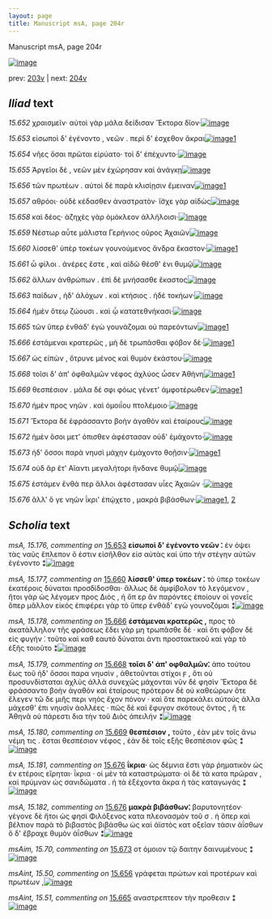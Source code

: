 ```yaml
---
layout: page
title: Manuscript msA, page 204r
---
```


Manuscript msA, page 204r

[![image](http://www.homermultitext.org/iipsrv?OBJ=IIP,1.0&FIF=/project/homer/pyramidal/deepzoom/hmt/vaimg/2017a/VA204RN_0375.tif&WID=100&CVT=JPEG)](http://www.homermultitext.org/ict2/?urn=urn:cite2:hmt:vaimg.2017a:VA204RN_0375)

prev:  [203v](../203v/) | next:  [204v](../204v/)

## *Iliad* text

*15.652* <a id="15.652"/> χραισμεῖν· αὐτοὶ γὰρ μάλα δείδισαν Ἕκτορα δῖον·[![image](http://www.homermultitext.org/iipsrv?OBJ=IIP,1.0&FIF=/project/homer/pyramidal/deepzoom/hmt/vaimg/2017a/VA204RN_0375.tif&RGN=0.182,0.2081,0.435,0.0301&WID=1000&CVT=JPEG)](http://www.homermultitext.org/ict2/?urn=urn:cite2:hmt:vaimg.2017a:VA204RN_0375@0.182,0.2081,0.435,0.0301)

*15.653* <a id="15.653"/> εἰσωποὶ δ' ἐγένοντο , νεῶν . περὶ δ' έσχεθον ἄκραι[![image](http://www.homermultitext.org/iipsrv?OBJ=IIP,1.0&FIF=/project/homer/pyramidal/deepzoom/hmt/vaimg/2017a/VA204RN_0375.tif&RGN=0.182,0.2284,0.43,0.0331&WID=1000&CVT=JPEG)](http://www.homermultitext.org/ict2/?urn=urn:cite2:hmt:vaimg.2017a:VA204RN_0375@0.182,0.2284,0.43,0.0331)[1](#msA_15.176)

*15.654* <a id="15.654"/> νῆες ὅσαι πρῶται εἰρύατο· τοὶ δ' ἐπέχυντο·[![image](http://www.homermultitext.org/iipsrv?OBJ=IIP,1.0&FIF=/project/homer/pyramidal/deepzoom/hmt/vaimg/2017a/VA204RN_0375.tif&RGN=0.18,0.2479,0.387,0.0331&WID=1000&CVT=JPEG)](http://www.homermultitext.org/ict2/?urn=urn:cite2:hmt:vaimg.2017a:VA204RN_0375@0.18,0.2479,0.387,0.0331)

*15.655* <a id="15.655"/> Ἀργεῖοι δὲ , νεῶν μὲν ἐχώρησαν καὶ ἀνάγκῃ[![image](http://www.homermultitext.org/iipsrv?OBJ=IIP,1.0&FIF=/project/homer/pyramidal/deepzoom/hmt/vaimg/2017a/VA204RN_0375.tif&RGN=0.18,0.2645,0.387,0.0331&WID=1000&CVT=JPEG)](http://www.homermultitext.org/ict2/?urn=urn:cite2:hmt:vaimg.2017a:VA204RN_0375@0.18,0.2645,0.387,0.0331)

*15.656* <a id="15.656"/> τῶν πρωτέων . αὐτοὶ δὲ παρὰ κλισίῃσιν ἔμειναν[![image](http://www.homermultitext.org/iipsrv?OBJ=IIP,1.0&FIF=/project/homer/pyramidal/deepzoom/hmt/vaimg/2017a/VA204RN_0375.tif&RGN=0.175,0.2863,0.437,0.0338&WID=1000&CVT=JPEG)](http://www.homermultitext.org/ict2/?urn=urn:cite2:hmt:vaimg.2017a:VA204RN_0375@0.175,0.2863,0.437,0.0338)[1](#msAint_15.50)

*15.657* <a id="15.657"/> αθρόοι· οὐδὲ κέδασθεν ἀναστρατὸν· ἴ̈σχε γὰρ αἰδὼς[![image](http://www.homermultitext.org/iipsrv?OBJ=IIP,1.0&FIF=/project/homer/pyramidal/deepzoom/hmt/vaimg/2017a/VA204RN_0375.tif&RGN=0.178,0.3035,0.437,0.0338&WID=1000&CVT=JPEG)](http://www.homermultitext.org/ict2/?urn=urn:cite2:hmt:vaimg.2017a:VA204RN_0375@0.178,0.3035,0.437,0.0338)

*15.658* <a id="15.658"/> καὶ δέος· ἀζηχὲς γὰρ ὁμόκλεον ἀλλήλοισι·[![image](http://www.homermultitext.org/iipsrv?OBJ=IIP,1.0&FIF=/project/homer/pyramidal/deepzoom/hmt/vaimg/2017a/VA204RN_0375.tif&RGN=0.177,0.3223,0.379,0.0338&WID=1000&CVT=JPEG)](http://www.homermultitext.org/ict2/?urn=urn:cite2:hmt:vaimg.2017a:VA204RN_0375@0.177,0.3223,0.379,0.0338)

*15.659* <a id="15.659"/> Νέστωρ αὖτε μάλιστα Γερήνιος οῦρος Ἀχαιῶν[![image](http://www.homermultitext.org/iipsrv?OBJ=IIP,1.0&FIF=/project/homer/pyramidal/deepzoom/hmt/vaimg/2017a/VA204RN_0375.tif&RGN=0.174,0.3403,0.391,0.0398&WID=1000&CVT=JPEG)](http://www.homermultitext.org/ict2/?urn=urn:cite2:hmt:vaimg.2017a:VA204RN_0375@0.174,0.3403,0.391,0.0398)

*15.660* <a id="15.660"/> λίσσεθ' ὑπὲρ τοκέων γουνούμενος ἄνδρα ἕκαστον·[![image](http://www.homermultitext.org/iipsrv?OBJ=IIP,1.0&FIF=/project/homer/pyramidal/deepzoom/hmt/vaimg/2017a/VA204RN_0375.tif&RGN=0.17,0.3621,0.439,0.0331&WID=1000&CVT=JPEG)](http://www.homermultitext.org/ict2/?urn=urn:cite2:hmt:vaimg.2017a:VA204RN_0375@0.17,0.3621,0.439,0.0331)[1](#msA_15.177)

*15.661* <a id="15.661"/> ὦ φίλοι . ἀνέρες ἔστε , καὶ αἰδῶ θέσθ' ἐνι θυμῷ[![image](http://www.homermultitext.org/iipsrv?OBJ=IIP,1.0&FIF=/project/homer/pyramidal/deepzoom/hmt/vaimg/2017a/VA204RN_0375.tif&RGN=0.17,0.3802,0.387,0.0331&WID=1000&CVT=JPEG)](http://www.homermultitext.org/ict2/?urn=urn:cite2:hmt:vaimg.2017a:VA204RN_0375@0.17,0.3802,0.387,0.0331)

*15.662* <a id="15.662"/> ἄλλων ἀνθρώπων . ἐπὶ δὲ μνήσασθε ἕκαστος[![image](http://www.homermultitext.org/iipsrv?OBJ=IIP,1.0&FIF=/project/homer/pyramidal/deepzoom/hmt/vaimg/2017a/VA204RN_0375.tif&RGN=0.17,0.3989,0.388,0.0323&WID=1000&CVT=JPEG)](http://www.homermultitext.org/ict2/?urn=urn:cite2:hmt:vaimg.2017a:VA204RN_0375@0.17,0.3989,0.388,0.0323)

*15.663* <a id="15.663"/> παίδων , ἠδ' ἀλόχων . καὶ κτήσιος . ἠδὲ τοκήων·[![image](http://www.homermultitext.org/iipsrv?OBJ=IIP,1.0&FIF=/project/homer/pyramidal/deepzoom/hmt/vaimg/2017a/VA204RN_0375.tif&RGN=0.167,0.4215,0.421,0.0293&WID=1000&CVT=JPEG)](http://www.homermultitext.org/ict2/?urn=urn:cite2:hmt:vaimg.2017a:VA204RN_0375@0.167,0.4215,0.421,0.0293)

*15.664* <a id="15.664"/> ἠμὲν ὅτεῳ ζώουσι . καὶ ᾧ κατατεθνήκασι·[![image](http://www.homermultitext.org/iipsrv?OBJ=IIP,1.0&FIF=/project/homer/pyramidal/deepzoom/hmt/vaimg/2017a/VA204RN_0375.tif&RGN=0.171,0.4358,0.404,0.0346&WID=1000&CVT=JPEG)](http://www.homermultitext.org/ict2/?urn=urn:cite2:hmt:vaimg.2017a:VA204RN_0375@0.171,0.4358,0.404,0.0346)

*15.665* <a id="15.665"/> τῶν ὕπερ ἐνθάδ' ἐγὼ γουνάζομαι οὐ παρεόντων[![image](http://www.homermultitext.org/iipsrv?OBJ=IIP,1.0&FIF=/project/homer/pyramidal/deepzoom/hmt/vaimg/2017a/VA204RN_0375.tif&RGN=0.164,0.4553,0.414,0.0346&WID=1000&CVT=JPEG)](http://www.homermultitext.org/ict2/?urn=urn:cite2:hmt:vaimg.2017a:VA204RN_0375@0.164,0.4553,0.414,0.0346)[1](#msAint_15.51)

*15.666* <a id="15.666"/> ἐστάμεναι κρατερῶς , μὴ δὲ τρωπᾶσθαι φόβον δὲ·[![image](http://www.homermultitext.org/iipsrv?OBJ=IIP,1.0&FIF=/project/homer/pyramidal/deepzoom/hmt/vaimg/2017a/VA204RN_0375.tif&RGN=0.173,0.4733,0.425,0.0346&WID=1000&CVT=JPEG)](http://www.homermultitext.org/ict2/?urn=urn:cite2:hmt:vaimg.2017a:VA204RN_0375@0.173,0.4733,0.425,0.0346)[1](#msA_15.178)

*15.667* <a id="15.667"/> ὡς εἰπὼν , ὄτρυνε μένος καὶ θυμὸν ἑκάστου·[![image](http://www.homermultitext.org/iipsrv?OBJ=IIP,1.0&FIF=/project/homer/pyramidal/deepzoom/hmt/vaimg/2017a/VA204RN_0375.tif&RGN=0.168,0.4921,0.4,0.0316&WID=1000&CVT=JPEG)](http://www.homermultitext.org/ict2/?urn=urn:cite2:hmt:vaimg.2017a:VA204RN_0375@0.168,0.4921,0.4,0.0316)

*15.668* <a id="15.668"/> τοῖσι δ' ἀπ' ὀφθαλμῶν νέφος ἀχλύος ὦσεν Ἀθήνη[![image](http://www.homermultitext.org/iipsrv?OBJ=IIP,1.0&FIF=/project/homer/pyramidal/deepzoom/hmt/vaimg/2017a/VA204RN_0375.tif&RGN=0.165,0.5131,0.425,0.0316&WID=1000&CVT=JPEG)](http://www.homermultitext.org/ict2/?urn=urn:cite2:hmt:vaimg.2017a:VA204RN_0375@0.165,0.5131,0.425,0.0316)[1](#msA_15.179)

*15.669* <a id="15.669"/> θεσπέσιον . μάλα δέ σφι φόως γένετ' ἀμφοτέρωθεν·[![image](http://www.homermultitext.org/iipsrv?OBJ=IIP,1.0&FIF=/project/homer/pyramidal/deepzoom/hmt/vaimg/2017a/VA204RN_0375.tif&RGN=0.167,0.5297,0.422,0.0353&WID=1000&CVT=JPEG)](http://www.homermultitext.org/ict2/?urn=urn:cite2:hmt:vaimg.2017a:VA204RN_0375@0.167,0.5297,0.422,0.0353)[1](#msA_15.180)

*15.670* <a id="15.670"/> ἠμὲν προς νηῶν . καὶ ὁμοιΐου πτολέμοιο·[![image](http://www.homermultitext.org/iipsrv?OBJ=IIP,1.0&FIF=/project/homer/pyramidal/deepzoom/hmt/vaimg/2017a/VA204RN_0375.tif&RGN=0.167,0.5492,0.369,0.0293&WID=1000&CVT=JPEG)](http://www.homermultitext.org/ict2/?urn=urn:cite2:hmt:vaimg.2017a:VA204RN_0375@0.167,0.5492,0.369,0.0293)

*15.671* <a id="15.671"/> Ἕκτορα δὲ ἐφράσσαντο βοὴν ἀγαθὸν καὶ ἑταίρους[![image](http://www.homermultitext.org/iipsrv?OBJ=IIP,1.0&FIF=/project/homer/pyramidal/deepzoom/hmt/vaimg/2017a/VA204RN_0375.tif&RGN=0.163,0.5665,0.419,0.0353&WID=1000&CVT=JPEG)](http://www.homermultitext.org/ict2/?urn=urn:cite2:hmt:vaimg.2017a:VA204RN_0375@0.163,0.5665,0.419,0.0353)

*15.672* <a id="15.672"/> ἠμὲν ὅσοι μετ' όπισθεν ἀφέστασαν οὐδ' ἐμάχοντο·[![image](http://www.homermultitext.org/iipsrv?OBJ=IIP,1.0&FIF=/project/homer/pyramidal/deepzoom/hmt/vaimg/2017a/VA204RN_0375.tif&RGN=0.162,0.5868,0.414,0.0353&WID=1000&CVT=JPEG)](http://www.homermultitext.org/ict2/?urn=urn:cite2:hmt:vaimg.2017a:VA204RN_0375@0.162,0.5868,0.414,0.0353)

*15.673* <a id="15.673"/> ἠδ' ὅσσοι παρὰ νηυσὶ μάχην ἐμάχοντο θοῇσιν·[![image](http://www.homermultitext.org/iipsrv?OBJ=IIP,1.0&FIF=/project/homer/pyramidal/deepzoom/hmt/vaimg/2017a/VA204RN_0375.tif&RGN=0.161,0.6063,0.411,0.0353&WID=1000&CVT=JPEG)](http://www.homermultitext.org/ict2/?urn=urn:cite2:hmt:vaimg.2017a:VA204RN_0375@0.161,0.6063,0.411,0.0353)[1](#msAim_15.70)

*15.674* <a id="15.674"/> οὐδ ἂρ ἔτ' Αἴαντι μεγαλήτορι ἥνδανε θυμῷ[![image](http://www.homermultitext.org/iipsrv?OBJ=IIP,1.0&FIF=/project/homer/pyramidal/deepzoom/hmt/vaimg/2017a/VA204RN_0375.tif&RGN=0.159,0.6273,0.381,0.0308&WID=1000&CVT=JPEG)](http://www.homermultitext.org/ict2/?urn=urn:cite2:hmt:vaimg.2017a:VA204RN_0375@0.159,0.6273,0.381,0.0308)

*15.675* <a id="15.675"/> ἑστάμεν ἔνθά περ ἄλλοι ἀφέστασαν υἷες Ἀχαιῶν ·[![image](http://www.homermultitext.org/iipsrv?OBJ=IIP,1.0&FIF=/project/homer/pyramidal/deepzoom/hmt/vaimg/2017a/VA204RN_0375.tif&RGN=0.161,0.6439,0.416,0.0361&WID=1000&CVT=JPEG)](http://www.homermultitext.org/ict2/?urn=urn:cite2:hmt:vaimg.2017a:VA204RN_0375@0.161,0.6439,0.416,0.0361)

*15.676* <a id="15.676"/> ἂλλ' ὅ γε νηῶν ΐκρι' ἐπῴχετο , μακρὰ βιβάσθων·[![image](http://www.homermultitext.org/iipsrv?OBJ=IIP,1.0&FIF=/project/homer/pyramidal/deepzoom/hmt/vaimg/2017a/VA204RN_0375.tif&RGN=0.156,0.6589,0.399,0.0391&WID=1000&CVT=JPEG)](http://www.homermultitext.org/ict2/?urn=urn:cite2:hmt:vaimg.2017a:VA204RN_0375@0.156,0.6589,0.399,0.0391)[1](#msA_15.181), [2](#msA_15.182)

## *Scholia* text

*msA, 15.176, commenting on* [15.653](#15.653)  <a id="msA_15.176"/> **εἰσωποὶ δ' ἐγένοντο νεῶν ⁚** ἐν όψει τὰς ναῦς ἔπλεπον ὅ ἐστιν εἰσῆλθον εἰσ αὐτὰς καὶ ὑπο τὴν στέγην αὐτῶν ἐγένοντο ⁑[![image](http://www.homermultitext.org/iipsrv?OBJ=IIP,1.0&FIF=/project/homer/pyramidal/deepzoom/hmt/vaimg/2017a/VA204RN_0375.tif&RGN=0.181,0.0969,0.607,0.0316&WID=1000&CVT=JPEG)](http://www.homermultitext.org/ict2/?urn=urn:cite2:hmt:vaimg.2017a:VA204RN_0375@0.181,0.0969,0.607,0.0316)

*msA, 15.177, commenting on* [15.660](#15.660)  <a id="msA_15.177"/> **λίσσεθ' ὑπερ τοκέων ⁚** τὸ ὑπερ τοκέων ἑκατέροις δύναται προσδίδοσθαι· ἄλλως δὲ ἀμφίβολον τὸ λεγόμενον , ἤτοι γὰρ ὡς λέγομεν προς Διὸς , ἠ ὄπ ερ ἂν παρόντες ἐποίουν οἱ γονεῖς ὅπερ μᾶλλον εἰκός ἐπιφέρει γὰρ τὸ ὕπερ ἐνθάδ' εγὼ γουνοζόμαι ⁑[![image](http://www.homermultitext.org/iipsrv?OBJ=IIP,1.0&FIF=/project/homer/pyramidal/deepzoom/hmt/vaimg/2017a/VA204RN_0375.tif&RGN=0.182,0.1082,0.63,0.0496&WID=1000&CVT=JPEG)](http://www.homermultitext.org/ict2/?urn=urn:cite2:hmt:vaimg.2017a:VA204RN_0375@0.182,0.1082,0.63,0.0496)

*msA, 15.178, commenting on* [15.666](#15.666)  <a id="msA_15.178"/> **ἐστάμεναι κρατερῶς ,** προς τὸ ἀκατάλληλον τῆς φράσεως ἔδει γὰρ μη τρωπᾶσθε δὲ · καὶ ὅτι φόβον δὲ εἰς φυγήν ⁚ τοῦτο καὶ καθ εαυτὸ δύναται ἀντι προστακτικοῦ καὶ γὰρ τὸ ἑξῆς τοιοῦτο ⁑[![image](http://www.homermultitext.org/iipsrv?OBJ=IIP,1.0&FIF=/project/homer/pyramidal/deepzoom/hmt/vaimg/2017a/VA204RN_0375.tif&RGN=0.599,0.4823,0.192,0.0691&WID=1000&CVT=JPEG)](http://www.homermultitext.org/ict2/?urn=urn:cite2:hmt:vaimg.2017a:VA204RN_0375@0.599,0.4823,0.192,0.0691)

*msA, 15.179, commenting on* [15.668](#15.668)  <a id="msA_15.179"/> **τοῖσι δ' ἀπ' oφθαλμῶν⁚** ἀπo τούτου ἕως τοῦ ἡδ' ὅσσοι παρα νηυσὶν , ἀθετοῦνται στίχοι ϝ , ὅτι οὐ προσυνδίσταται ἀχλύς ἀλλὰ συνεχῶς μάχονται νῦν δὲ φησὶν Ἕκτορα δὲ φράσσαντο βοὴν ἀγαθὸν καὶ ἑταίρους πρότερον δὲ οὐ καθεώρων ὅτε ἔλεγεν τῶ δε μιῆς περι νηὸς ἔχον πόνον · καὶ ὅτε παρεκάλει αὐτούς ἀλλα μάχεσθ' ἐπι νηυσὶν ἀολλέες · πῶς δὲ καὶ ἔφυγον σκότους ὄντος , ἥ τε Ἀθηνᾶ οὐ πάρεστι δια τὴν τοῦ Διὸς ἀπειλήν ⁑[![image](http://www.homermultitext.org/iipsrv?OBJ=IIP,1.0&FIF=/project/homer/pyramidal/deepzoom/hmt/vaimg/2017a/VA204RN_0375.tif&RGN=0.583,0.5409,0.211,0.1405&WID=1000&CVT=JPEG)](http://www.homermultitext.org/ict2/?urn=urn:cite2:hmt:vaimg.2017a:VA204RN_0375@0.583,0.5409,0.211,0.1405)

*msA, 15.180, commenting on* [15.669](#15.669)  <a id="msA_15.180"/> **θεσπέσιον ,** τοῦτο , ἐὰν μὲν τοῖς ἄνω νέμη τις . ἔσται θεσπέσιον νέφος , ἐὰν δὲ τοῖς εξῆς θεσπέσιον φῶς ⁑[![image](http://www.homermultitext.org/iipsrv?OBJ=IIP,1.0&FIF=/project/homer/pyramidal/deepzoom/hmt/vaimg/2017a/VA204RN_0375.tif&RGN=0.589,0.6664,0.197,0.0488&WID=1000&CVT=JPEG)](http://www.homermultitext.org/ict2/?urn=urn:cite2:hmt:vaimg.2017a:VA204RN_0375@0.589,0.6664,0.197,0.0488)

*msA, 15.181, commenting on* [15.676](#15.676)  <a id="msA_15.181"/> **ΐκρια·** ὡς δέμνια ἔστι γὰρ ῥηματικὸν ὡς ἐν ετέροις εἴρηται· ΐκρια · οἱ μὲν τὰ καταστρώματα· οἱ δὲ τὰ κατα πρῶραν , καὶ πρύμναν ὡς σανιδώματα . ἡ τὰ ἐξέχοντα ἄκρα ἠ τὰς καταγωγάς ⁑[![image](http://www.homermultitext.org/iipsrv?OBJ=IIP,1.0&FIF=/project/homer/pyramidal/deepzoom/hmt/vaimg/2017a/VA204RN_0375.tif&RGN=0.155,0.7092,0.629,0.0466&WID=1000&CVT=JPEG)](http://www.homermultitext.org/ict2/?urn=urn:cite2:hmt:vaimg.2017a:VA204RN_0375@0.155,0.7092,0.629,0.0466)

*msA, 15.182, commenting on* [15.676](#15.676)  <a id="msA_15.182"/> **μακρὰ βιβάσθων⁚** βαρυτονητέον· γέγονε δὲ ἤτοι ὡς φησὶ Φιλόξενος κατα πλεονασμὸν τοῦ σ . ἠ ὅπερ καὶ βέλτιον παρὰ τὸ βιβαστὸς βιβάσθω ὡς καὶ ἀϊστὸς κατ οξεῖαν τάσιν ἀΐσθων ὅ δ' ἔβραχε θυμὸν ἀΐσθων ⁑[![image](http://www.homermultitext.org/iipsrv?OBJ=IIP,1.0&FIF=/project/homer/pyramidal/deepzoom/hmt/vaimg/2017a/VA204RN_0375.tif&RGN=0.155,0.737,0.629,0.0421&WID=1000&CVT=JPEG)](http://www.homermultitext.org/ict2/?urn=urn:cite2:hmt:vaimg.2017a:VA204RN_0375@0.155,0.737,0.629,0.0421)

*msAim, 15.70, commenting on* [15.673](#15.673)  <a id="msAim_15.70"/> οτ όμοιον τῷ δαιτην δαινυμένους ⁑[![image](http://www.homermultitext.org/iipsrv?OBJ=IIP,1.0&FIF=/project/homer/pyramidal/deepzoom/hmt/vaimg/2017a/VA204RN_0375.tif&RGN=0.558,0.6153,0.045,0.0541&WID=1000&CVT=JPEG)](http://www.homermultitext.org/ict2/?urn=urn:cite2:hmt:vaimg.2017a:VA204RN_0375@0.558,0.6153,0.045,0.0541)

*msAint, 15.50, commenting on* [15.656](#15.656)  <a id="msAint_15.50"/> γράφεται πρώτων καὶ προτέρων καὶ πρωτέων ,[![image](http://www.homermultitext.org/iipsrv?OBJ=IIP,1.0&FIF=/project/homer/pyramidal/deepzoom/hmt/vaimg/2017a/VA204RN_0375.tif&RGN=0.118,0.2772,0.063,0.0526&WID=1000&CVT=JPEG)](http://www.homermultitext.org/ict2/?urn=urn:cite2:hmt:vaimg.2017a:VA204RN_0375@0.118,0.2772,0.063,0.0526)

*msAint, 15.51, commenting on* [15.665](#15.665)  <a id="msAint_15.51"/> αναστρεπτεον τὴν προθεσιν ⁑[![image](http://www.homermultitext.org/iipsrv?OBJ=IIP,1.0&FIF=/project/homer/pyramidal/deepzoom/hmt/vaimg/2017a/VA204RN_0375.tif&RGN=0.1,0.4598,0.071,0.0368&WID=1000&CVT=JPEG)](http://www.homermultitext.org/ict2/?urn=urn:cite2:hmt:vaimg.2017a:VA204RN_0375@0.1,0.4598,0.071,0.0368)